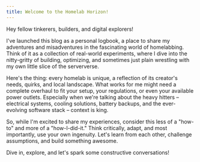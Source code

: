 ```yaml
---
title: Welcome to the Homelab Horizon!
---
```


Hey fellow tinkerers, builders, and digital explorers!

I've launched this blog as a personal logbook, a place to share my adventures and misadventures in the fascinating world of homelabbing. Think of it as a collection of real-world experiments, where I dive into the nitty-gritty of building, optimizing, and sometimes just plain wrestling with my own little slice of the serververse.

Here's the thing: every homelab is unique, a reflection of its creator's needs, quirks, and local landscape. What works for me might need a complete overhaul to fit your setup, your regulations, or even your available power outlets.  Especially when we're talking about the heavy hitters – electrical systems, cooling solutions, battery backups, and the ever-evolving software stack – context is king.

So, while I'm excited to share my experiences, consider this less of a "how-to" and more of a "how-I-did-it."  Think critically, adapt, and most importantly, use your own ingenuity. Let's learn from each other, challenge assumptions, and build something awesome.

Dive in, explore, and let's spark some constructive conversations!
